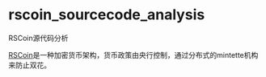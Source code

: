 # rscoin_sourcecode_analysis
RSCoin源代码分析

[RSCoin](https://github.com/gdanezis/rscoin.git)是一种加密货币架构，货币政策由央行控制，通过分布式的mintette机构来防止双花。
